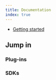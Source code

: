 ```yaml
---
title: Documentation
index: true
---
```


- [Getting started](01.getting-started.md)

## Jump in

### Plug-ins

<Stack class="lg:grid-cols-3 md:grid-cols-2 grid-cols-1">
    <Cta
        title="WooCommerce (WordPress)" 
        link="/documentation/10.woocommerce/" 
        link-full
        img="/integrations/woocommerce2.svg" />
    <Cta
        title="Prestashop"
        link="/documentation/11.prestashop/"
        link-full
        img="/integrations/prestashop.svg" />
    <Cta
        title="Magento 2"
        link="/documentation/13.magento2/"
        link-full
        img="/integrations/magento.svg" />
</Stack>

### SDKs

<Stack class="lg:grid-cols-3 md:grid-cols-2 grid-cols-1">
    <Cta
        title="PHP" 
        link="/documentation/50.php-sdk/" 
        link-full
        img="/integrations/php.svg" />
    <Cta
        title="JS/Node"
        link="/documentation/51.js-sdk/"
        link-full
        img="/integrations/js.svg" />
</Stack>
